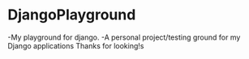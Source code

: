 <h1>DjangoPlayground</h1>
-My playground for django.
-A personal project/testing ground for my Django applications
Thanks for looking!s
